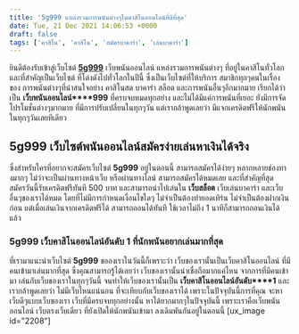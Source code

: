 ```yaml
---
title: '5g999 แหล่งรวมการพนันต่างๆในคาสิโนออนไลน์ที่ดีที่สุด'
date: Tue, 21 Dec 2021 14:06:53 +0000
draft: false
tags: ['คาสิโน', 'คาสิโน', 'สมัครบาคาร่า', 'เล่นบาคาร่า']
---
```


ยินดีต้องรับเข้าสู่เว็บไซต์ [**5g999**](/archives/) เว็บพนันออนไลน์ แหล่งรวมการพนันต่างๆ ที่อยู่ในคาสิโนทั่วโลก และที่สำคัญเป็นเว็บไซต์ ที่โด่งดังไปทั่วโลกในปีนี้ ซึ่งเป็นเว็บไซต์ที่ให้บริการ สมาชิกทุกๆคนในเรื่องของ การพนันต่างๆที่น่าสนใจอย่าง คาสิโนสด บาคาร่า สล็อต และการพนันอื่นๆอีกมากมาย เรียกได้ว่าเป็น **เว็บพนันออนไลน์****999** ที่ครบจบหมดทุกอย่าง และไม่ได้มีแค่การพนันที่เยอะ ยังมีการจัดโปรโมชั่นต่างๆมากมาย ที่มีการปรับเปลี่ยนในทุกๆวัน แต่เรากล้าพูดเลยว่า มีแจกเครดิตฟรีให้นักพนัน ในทุกๆวันเลยทีเดียว

**5g999** **เว็บไซต์พนันออนไลน์สมัครง่ายเล่นหาเงินได้จริง**
-----------------------------------------------------------

ซึ่งสำหรับใครที่อยากจะสมัครเว็บไซต์ **5g999** อยู่ในตอนนี้ สามารถสมัครได้ง่ายๆ หลากหลายช่องทางมากๆ ไม่ว่าจะเป็นผ่านทางหน้าเว็บ หรือผ่านทางไลน์ สามารถสมัครได้หมดเลย และที่สำคัญที่สุด สมัครวันนี้รับเครดิตฟรีทันที 500 บาท และสามารถนำไปเล่นใน **เว็บสล็อต** เว็บเล่นบาคาร่า และเว็บอื่นๆของเราได้หมด โดยที่ไม่มีการกำหนดเงื่อนไขใดๆ ไม่จำเป็นต้องทำยอดเทิร์น ไม่จำเป็นต้องฝากเงินก่อน แต่เมื่อเล่นเงินจากเครดิตฟรีได้ สามารถถอนได้ทันที ใช้เวลาไม่ถึง 1 นาทีก็สามารถถอนเงินได้แล้ว

### **5g999** **เว็บคาสิโนออนไลน์อันดับ 1** **ที่นักพนันอยากเล่นมากที่สุด**

ที่เรามาแนะนำเว็บไซต์ **5g999** ขอองเราในวันนี้ก็เพราะว่า เว็บของเรานั้นเป็นเว็บคาสิโนออนไลน์ ที่มีคนเข้ามาเล่นมากที่สุด ซึ่งคุณสามารถรู้ได้เลยว่า เว็บของเรานั้นน่าเชื่อถือมากแค่ไหน จากการที่มีคนเข้ามา เล่นกับเว็บของเราในทุกๆวันนี้ จนทำให้เว็บของเรานั้นเป็น **เว็บคาสิโนออนไลน์อันดับ****1** และเรากล้าพูดเลยว่า ไม่มีเว็บไหนแน่นอน ที่จะเทียบกับเว็บของเราได้ เพราะในปัจจุบันนี้การที่คุณ จะหาเว็บดีๆแบบเว็บของเรา เว็บที่มีครบจบทุกอย่างนั้น หาได้ยากมากๆในปัจจุบันนี้ เพราะเราคือเว็บพนันออนไลน์ เว็บตรงเว็บเดียว ที่ยังเปิดให้นักพนันเข้ามา ลงเดิมพันกันอยู่ในตอนนี้ \[ux\_image id="2208"\]